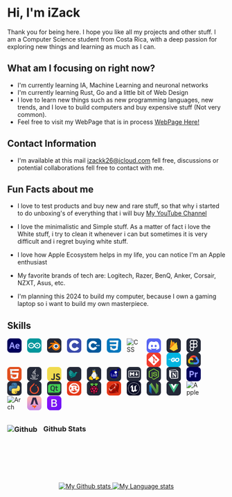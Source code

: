 # Hi, I'm iZack

Thank you for being here. I hope you like all my projects and other stuff. I am a Computer Science student from Costa Rica, with a deep passion for exploring new things and learning as much as I can.
## What am I focusing on right now?
- I'm currently learning IA, Machine Learning and neuronal networks
- I'm currently learning Rust, Go and a little bit of Web Design
- I love to learn new things such as new programming languages, new trends, and I love to build computers and buy expensive stuff (Not very common).
- Feel free to visit my WebPage that is in process [WebPage Here!](https://izackk26.github.io)

## Contact Information

- I'm available at this mail [izackk26@icloud.com](mailto:izackk26@icloud.com) fell free, discussions or potential collaborations fell free to contact with me.

## Fun Facts about me

- I love to test products and buy new and rare stuff, so that why i started to do unboxing's of everything that i will buy [My YouTube Channel](https://www.youtube.com/channel/UCEzpwhoMdU5o72AFIs4A1dg)

- I love the minimalistic and Simple stuff. As a matter of fact i love the White stuff, i try to clean it whenever i can but sometimes it is very difficult and i regret buying white stuff.

- I love how Apple Ecosystem helps in my life, you can notice I'm an Apple enthusiast

- My favorite brands of tech are: Logitech, Razer, BenQ, Anker, Corsair, NZXT, Asus, etc.

- I'm planning this 2024 to build my computer, because I own a gaming laptop so i want to build my own masterpiece.

## Skills

<!-- After Effects -->
<a href="https://www.adobe.com/products/aftereffects.html" target="_blank">
  <img align="left" alt="After Effects" width="33px" style="padding-right:13px;" src="https://github.com/tandpfun/skill-icons/blob/main/icons/AfterEffects.svg" />

  <!-- Arduino -->
<a href="https://www.arduino.cc" target="_blank">
  <img align="left" alt="After Effects" width="33px" style="padding-right:13px;" src="https://github.com/tandpfun/skill-icons/blob/main/icons/Arduino.svg" />

<!-- Blender -->
<a href="https://www.blender.org/" target="_blank">
  <img align="left" alt="Blender" width="33px" style="padding-right:13px;" src="https://github.com/tandpfun/skill-icons/blob/main/icons/Blender-Dark.svg" />

<!-- C -->
<a href="https://learn.microsoft.com/en-us/cpp/c-language/c-language-reference?view=msvc-170" target="_blank">
  <img align="left" alt="C" width="33px" style="padding-right:13px;" src="https://github.com/tandpfun/skill-icons/blob/main/icons/C.svg" />

<!-- C++ -->
<a href="https://www.cplusplus.com/" target="_blank">
  <img align="left" alt="C++" width="33px" style="padding-right:13px;" src="https://github.com/tandpfun/skill-icons/blob/main/icons/CPP.svg" />

<!-- CSS -->
<a href="https://www.w3schools.com/css/" target="_blank">
  <img align="left" alt="CSS" width="33px" style="padding-right:13px;" src="https://github.com/tandpfun/skill-icons/blob/main/icons/CSS.svg" />

<!-- OpenCV -->
<a href="https://opencv.org" target="_blank">
  <img align="left" alt="CSS" width="33px" style="padding-right:13px;" src="https://github.com/tandpfun/skill-icons/blob/main/icons/OpenCV-Dark.svg" />

  <!-- Discord -->
<a href="https://discord.com" target="_blank">
  <img align="left" alt="CSS" width="33px" style="padding-right:13px;" src="https://github.com/tandpfun/skill-icons/blob/main/icons/Discord.svg" />
  
<!-- Firebase -->
<a href="https://firebase.google.com/" target="_blank">
  <img align="left" alt="Firebase" width="33px" style="padding-right:13px;" src="https://github.com/tandpfun/skill-icons/blob/main/icons/Firebase-Dark.svg" />

<!-- Figma -->
<a href="https://www.figma.com" target="_blank">
  <img align="left" alt="Firebase" width="33px" style="padding-right:13px;" src="https://github.com/tandpfun/skill-icons/blob/main/icons/Figma-Dark.svg" />

<!-- Git -->
<a href="https://git-scm.com/" target="_blank">
  <img align="left" alt="Git" width="33px" style="padding-right:13px;" src="https://github.com/tandpfun/skill-icons/blob/main/icons/Git.svg" />

<!-- Go -->
<a href="https://golang.org/" target="_blank">
  <img align="left" alt="Go" width="33px" style="padding-right:13px;" src="https://github.com/tandpfun/skill-icons/blob/main/icons/GoLang.svg" />

<!-- Google Cloud -->
<a href="https://cloud.google.com/" target="_blank">
  <img align="left" alt="Google Cloud" width="33px" style="padding-right:13px;" src="https://github.com/tandpfun/skill-icons/blob/main/icons/GCP-Dark.svg" />

<!-- HTML -->
<a href="https://developer.mozilla.org/en-US/docs/Web/HTML" target="_blank">
  <img align="left" alt="HTML" width="33px" style="padding-right:13px;" src="https://github.com/tandpfun/skill-icons/blob/main/icons/HTML.svg" />

<!-- Java -->
<a href="https://www.java.com/" target="_blank">
  <img align="left" alt="Java" width="33px" style="padding-right:13px;" src="https://github.com/tandpfun/skill-icons/blob/main/icons/Java-Dark.svg" />

<!-- JavaScript -->
<a href="https://developer.mozilla.org/en-US/docs/Web/javascript" target="_blank">
  <img align="left" alt="JS" width="33px" style="padding-right:13px;" src="https://github.com/tandpfun/skill-icons/blob/main/icons/JavaScript.svg" />

<!-- LaTeX -->
<a href="https://www.latex-project.org/" target="_blank">
  <img align="left" alt="LaTeX" width="33px" style="padding-right:13px;" src="https://github.com/tandpfun/skill-icons/blob/main/icons/LaTeX-Dark.svg" />

<!-- Linux -->
<a href="https://en.wikipedia.org/wiki/Linux" target="_blank">
  <img align="left" alt="Linux" width="33px" style="padding-right:13px;" src="https://github.com/tandpfun/skill-icons/blob/main/icons/Linux-Dark.svg" />

<!-- Lua -->
<a href="https://www.lua.org/" target="_blank">
  <img align="left" alt="Lua" width="33px" style="padding-right:13px;" src="https://github.com/tandpfun/skill-icons/blob/main/icons/Lua-Dark.svg" />

<!-- Markdown -->
<a href="https://www.markdownguide.org/" target="_blank">
  <img align="left" alt="Markdown" width="33px" style="padding-right:13px;" src="https://github.com/tandpfun/skill-icons/blob/main/icons/Markdown-Dark.svg" />

<!-- Node.js -->
<a href="https://nodejs.org/" target="_blank">
  <img align="left" alt="Node.js" width="33px" style="padding-right:13px;" src="https://raw.githubusercontent.com/tandpfun/skill-icons/main/icons/NodeJS-Dark.svg" />
</a>

<!-- Notion -->
<a href="https://www.notion.so/" target="_blank">
  <img align="left" alt="Node.js" width="33px" style="padding-right:13px;" src="https://github.com/tandpfun/skill-icons/blob/main/icons/Notion-Dark.svg" />
</a>

<!-- Premiere Pro -->
<a href="https://www.adobe.com/products/premiere.html" target="_blank">
  <img align="left" alt="Premiere Pro" width="33px" style="padding-right:13px;" src="https://github.com/tandpfun/skill-icons/blob/main/icons/Premiere.svg" />

<!-- Python -->
<a href="https://www.python.org/" target="_blank">
  <img align="left" alt="Python" width="33px" style="padding-right:13px;" src="https://github.com/tandpfun/skill-icons/blob/main/icons/Python-Dark.svg" />

  <!-- Pytorch -->
<a href="https://pytorch.org" target="_blank">
  <img align="left" alt="Python" width="33px" style="padding-right:13px;" src="https://github.com/tandpfun/skill-icons/blob/main/icons/PyTorch-Dark.svg" />

<!-- QT -->
<a href="https://www.qt.io" target="_blank">
  <img align="left" alt="Python" width="33px" style="padding-right:13px;" src="https://github.com/tandpfun/skill-icons/blob/main/icons/QT-Dark.svg" />

<!-- Rust -->
<a href="https://www.rust-lang.org/" target="_blank">
  <img align="left" alt="Rust" width="33px" style="padding-right:13px;" src="https://raw.githubusercontent.com/tandpfun/skill-icons/main/icons/Rust.svg" />
</a>

<!-- Raspberrypi -->
<a href="https://www.raspberrypi.com" target="_blank">
  <img align="left" alt="Rust" width="33px" style="padding-right:13px;" src="https://github.com/tandpfun/skill-icons/blob/main/icons/RaspberryPi-Dark.svg" />
</a>

<!-- Ruby -->
<a href="https://www.ruby-lang.org/es/" target="_blank">
  <img align="left" alt="Rust" width="33px" style="padding-right:13px;" src="https://github.com/tandpfun/skill-icons/blob/main/icons/Ruby.svg" />
</a>

<!-- Unreal Engine -->
<a href="https://www.unrealengine.com/" target="_blank">
  <img align="left" alt="Unreal Engine" width="33px" style="padding-right:13px;" src="https://github.com/tandpfun/skill-icons/blob/main/icons/UnrealEngine.svg" />

<!-- Vim -->
<a href="https://www.vim.org/" target="_blank">
  <img align="left" alt="Vim" width="33px" style="padding-right:13px;" src="https://github.com/tandpfun/skill-icons/blob/main/icons/NeoVim-Dark.svg" />

<!-- VueJS -->
<a href="https://vuejs.org/" target="_blank">
  <img align="left" alt="Vue" width="33px" style="padding-right:13px;" src="https://github.com/tandpfun/skill-icons/blob/main/icons/VueJS-Dark.svg" />
</a>

<!-- Apple -->
<a href="https://apple.com" target="_blank">
  <img align="left" alt="Apple" width="33px" style="padding-right:13px;" src="https://github.com/tandpfun/skill-icons/blob/main/icons/Apple-Dark.svg" />
</a>

<!-- Arch -->
<a href="https://archlinux.org/" target="_blank">
  <img align="left" alt="Arch" width="33px" style="padding-right:13px;" src="https://github.com/tandpfun/skill-icons/blob/main/icons/Arch-Dark.svg" />
</a>

<!-- Astro -->
<a href="https://astro.build/" target="_blank">
  <img align="left" alt="Astro" width="33px" style="padding-right:13px;" src="https://github.com/tandpfun/skill-icons/blob/main/icons/Astro.svg" />
</a>

<!-- Bootstrap -->
<a href="https://getbootstrap.com/" target="_blank">
  <img align="left" alt="Bootstrap" width="33px" style="padding-right:13px;" src="https://github.com/tandpfun/skill-icons/blob/main/icons/Bootstrap.svg" />
</a>

<br />
<br />
<br />
<br />
<br />

<h3 align="left" style="margin-top: 3cm;">
  <img align="center" alt="Github" width="20" style="vertical-align: middle; margin-right: 10px;" src="https://static-00.iconduck.com/assets.00/github-icon-512x512-tt41tgu3.png"/>
  Github Stats
</h3>

<!-- Github stats and most used languages -->
<div align="center" style="margin-top: 3cm;"> 
  <a href="https://github.com/iZackk26">
    <img
      src="https://github-readme-stats.vercel.app/api?username=iZackk26&show_icons=true&theme=nord&hide=contribs,prs&rank_icon=github"
      alt="My Github stats"
      height="150"
    />
  </a>
  <a href="https://github.com/iZackk26">
    <img
      src="https://github-readme-stats.vercel.app/api/top-langs/?username=iZackk26&hide_progress=true&theme=nord&langs_count=10"
      alt="My Language stats"
      height="150"
    />
  </a>
</div>
